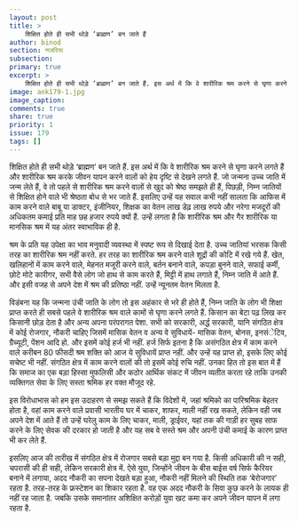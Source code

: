 ```yaml
---
layout: post
title: >
    शिक्षित होते ही सभी थोड़े ‘ब्राह्मण’ बन जाते हैं
author: binod
section: नजरिया
subsection:
primary: true
excerpt: >
    शिक्षित होते ही सभी थोड़े ‘ब्राह्मण’ बन जाते हैं. इस अर्थ में कि वे शारीरिक श्रम करने से घृणा करने लगते हैं और शारीरिक श्रम करके जीवन यापन करने वालों को हेय दृष्टि से देखने लगते हैं.
image: ank179-1.jpg
image_caption: 
comments: true
share: true
priority: 1
issue: 179
tags: []
---
```


शिक्षित होते ही सभी थोड़े ‘ब्राह्मण’ बन जाते हैं. इस अर्थ में कि वे शारीरिक श्रम करने से घृणा करने लगते हैं और शारीरिक श्रम करके जीवन यापन करने वालों को हेय दृष्टि से देखने लगते हैं. जो जन्मना उच्च जाति में जन्म लेते हैं, वे तो पहले से शारीरिक श्रम करने वालों से खुद को श्रेष्ठ समझते ही हैं, पिछड़ी, निम्न जातियों से शिक्षित होने वाले भी श्रेष्ठता बोध से भर जाते हैं. इसलिए उन्हें यह सवाल कभी नहीं सालता कि आफिस में काम करने वाले बाबू या डाक्टर, इंजीनियर, शिक्षक का वेतन लाख डेढ़ लाख रुपये और नरेगा मजदूरों की अधिकतम कमाई प्रति माह छह हजार रुपये क्यों हैं. उन्हें लगता है कि शारीरिक श्रम और गैर शारीरिक या मानसिक श्रम में यह अंतर स्वाभाविक ही है.

श्रम के प्रति यह उपेक्षा का भाव मनुवादी व्यवस्था में स्पष्ट रूप से दिखाई देता है. उच्च जातियां भरसक किसी तरह का शारीरिक श्रम नहीं करते. हर तरह का शारीरिक श्रम करने वाले शूद्रों की कोटि में रखे गये हैं. खेत, खलिहानों में काम करने वाले, मेहनत मजूरी करने वाले, बर्तन बनाने वाले, कपड़ा बुनने वाले, सफाई कर्मी, छोटे मोटे कारीगर, सभी वैसे लोग जो हाथ से काम करते हैं, मिट्टी में हाथ लगाते हैं, निम्न जाति में आते हैं. और इसी वजह से अपने देश में श्रम की प्रतिष्ठा नहीं. उन्हें न्यूनतम वेतन मिलता है.

विडंबना यह कि जन्मना उंची जाति के लोग तो इस अहंकार से भरे ही होते हैं, निम्न जाति के लोग भी शिक्षा प्राप्त करते ही सबसे पहले वे शारीरिक श्रम वाले कामों से घृणा करने लगते हैं. किसान का बेटा पढ़ लिख कर किसानी छोड़ देता है और अन्य अपना परंपरागत पेशा. सभी को सरकारी, अर्द्ध सरकारी, यानि संगठित क्षेत्र में कोई रोजगार, नौकरी चाहिए जिसमें मासिक वेतन व अन्य वे सुविधायें- मासिक वेतन, बोनस, इनसंेटिव, ग्रैच्यूटी, पेंशन आदि हो. और इसमें कोई हर्ज भी नहीं. हर्ज सिर्फ इतना है कि असंगठित क्षेत्र में काम करने वाले करीबन 80 फीसदी श्रम शक्ति को आज ये सुविधायें प्राप्त नहीं. और उन्हें यह प्राप्त हो, इसके लिए कोई सचेष्ट भी नहीं. संगठित क्षेत्र में काम करने वालों की तो इसमें कोई रुचि नहीं. उनका हित तो इस बात में हैं कि समाज का एक बड़ा हिस्सा मुफलिसी और कठोर आर्थिक संकट में जीवन व्यतीत करता रहे ताकि उनकी व्यक्तिगत सेवा के लिए सस्ता श्रमिक हर वक्त मौजूद रहे.

इस विरोधाभास को हम इस उदाहरण से समझ सकते हैं कि विदेशों में, जहां श्रमिको का पारिश्रमिक बेहतर होता है, वहां काम करने वाले प्रवासी भारतीय घर में चाकर, शाफर, माली नहीं रख सकते, लेकिन वही जब अपने देश में आते हैं तो उन्हें घरेलु काम के लिए चाकर, माली, ड्राईवर, यहां तक की गाड़ी हर सुबह साफ करने के लिए सेवक की दरकार हो जाती है और यह सब वे सस्ते श्रम और अपनी उंची कमाई के कारण प्राप्त भी कर लेते हैं.

इसलिए आज की तारीख में संगठित क्षेत्र में रोजगार सबसे बड़ा मुद्दा बन गया है. किसी अधिकारी की न सही, चपरासी की ही सही, लेकिन सरकारी क्षेत्र में. ऐसे युवा, जिन्होंने जीवन के बीस बाईस वर्ष सिर्फ कैरियर बनाने में लगाया, अदद नौकरी का सपना देखते बड़ा हुआ, नौकरी नहीं मिलने की स्थिति तक ‘बेरोजगार’ रहता है. तरह-तरह के फ्रस्टेशन का शिकार रहता है. वह एक अदद नौकरी के सिवा कुछ करने के लायक ही नहीं रह जाता है. जबकि उसके समानांतर अशिक्षित करोड़ों युवा खट कमा कर अपने जीवन यापन में लगा रहता है.
